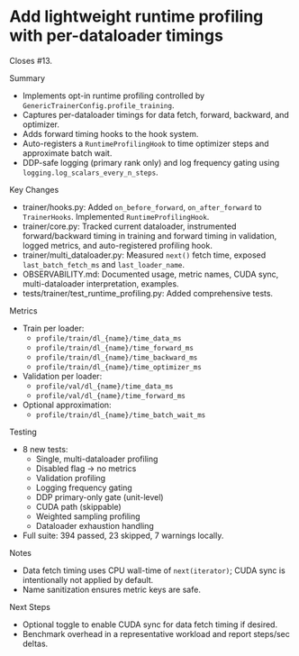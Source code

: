# Add lightweight runtime profiling with per-dataloader timings

Closes #13.

Summary

- Implements opt-in runtime profiling controlled by `GenericTrainerConfig.profile_training`.
- Captures per-dataloader timings for data fetch, forward, backward, and optimizer.
- Adds forward timing hooks to the hook system.
- Auto-registers a `RuntimeProfilingHook` to time optimizer steps and approximate batch wait.
- DDP-safe logging (primary rank only) and log frequency gating using `logging.log_scalars_every_n_steps`.

Key Changes

- trainer/hooks.py: Added `on_before_forward`, `on_after_forward` to `TrainerHooks`. Implemented `RuntimeProfilingHook`.
- trainer/core.py: Tracked current dataloader, instrumented forward/backward timing in training and forward timing in validation, logged metrics, and auto-registered profiling hook.
- trainer/multi_dataloader.py: Measured `next()` fetch time, exposed `last_batch_fetch_ms` and `last_loader_name`.
- OBSERVABILITY.md: Documented usage, metric names, CUDA sync, multi-dataloader interpretation, examples.
- tests/trainer/test_runtime_profiling.py: Added comprehensive tests.

Metrics

- Train per loader:
  - `profile/train/dl_{name}/time_data_ms`
  - `profile/train/dl_{name}/time_forward_ms`
  - `profile/train/dl_{name}/time_backward_ms`
  - `profile/train/dl_{name}/time_optimizer_ms`
- Validation per loader:
  - `profile/val/dl_{name}/time_data_ms`
  - `profile/val/dl_{name}/time_forward_ms`
- Optional approximation:
  - `profile/train/dl_{name}/time_batch_wait_ms`

Testing

- 8 new tests:
  - Single, multi-dataloader profiling
  - Disabled flag -> no metrics
  - Validation profiling
  - Logging frequency gating
  - DDP primary-only gate (unit-level)
  - CUDA path (skippable)
  - Weighted sampling profiling
  - Dataloader exhaustion handling
- Full suite: 394 passed, 23 skipped, 7 warnings locally.

Notes

- Data fetch timing uses CPU wall-time of `next(iterator)`; CUDA sync is intentionally not applied by default.
- Name sanitization ensures metric keys are safe.

Next Steps

- Optional toggle to enable CUDA sync for data fetch timing if desired.
- Benchmark overhead in a representative workload and report steps/sec deltas.
